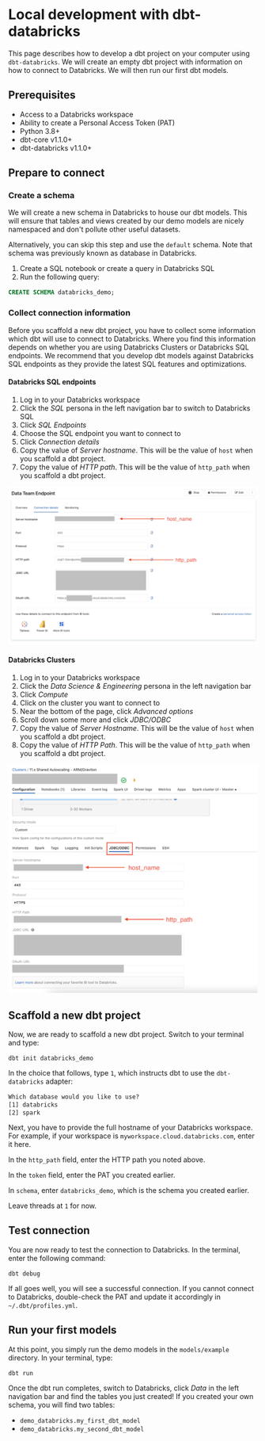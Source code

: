# Local development with dbt-databricks
This page describes how to develop a dbt project on your computer using `dbt-databricks`. We will create an empty dbt project with information on how to connect to Databricks. We will then run our first dbt models.

## Prerequisites
- Access to a Databricks workspace
- Ability to create a Personal Access Token (PAT)
- Python 3.8+
- dbt-core v1.1.0+
- dbt-databricks v1.1.0+

##  Prepare to connect
### Create a schema
We will create a new schema in Databricks to house our dbt models. This will ensure that tables and views created by our demo models are nicely namespaced and don't pollute other useful datasets.

Alternatively, you can skip this step and use the `default` schema. Note that schema was previously known as database in Databricks.

1. Create a SQL notebook or create a query in Databricks SQL
2. Run the following query:

```sql
CREATE SCHEMA databricks_demo;
```

### Collect connection information
Before you scaffold a new dbt project, you have to collect some information which dbt will use to connect to Databricks. Where you find this information depends on whether you are using Databricks Clusters or Databricks SQL endpoints. We recommend that you develop dbt models against Databricks SQL endpoints as they provide the latest SQL features and optimizations.

#### Databricks SQL endpoints
1. Log in to your Databricks workspace 
2. Click the _SQL_ persona in the left navigation bar to switch to Databricks SQL
3. Click _SQL Endpoints_
4. Choose the SQL endpoint you want to connect to
5. Click _Connection details_
6. Copy the value of _Server hostname_. This will be the value of `host` when you scaffold a dbt project.
7. Copy the value of _HTTP path_.  This will be the value of `http_path` when you scaffold a dbt project.

![image](/docs/img/sql-endpoint-connection-details.png "SQL endpoint connection details")

#### Databricks Clusters
1. Log in to your Databricks workspace 
2. Click the _Data Science & Engineering_ persona in the left navigation bar
3. Click _Compute_
4. Click on the cluster you want to connect to
5. Near the bottom of the page, click _Advanced options_
6. Scroll down some more and click _JDBC/ODBC_
7. Copy the value of _Server Hostname_. This will be the value of `host` when you scaffold a dbt project.
7. Copy the value of _HTTP Path_.  This will be the value of `http_path` when you scaffold a dbt project.

![image](/docs/img/cluster-connection-details.png "SQL endpoint connection details")

## Scaffold a new dbt project
Now, we are ready to scaffold a new dbt project. Switch to your terminal and type:

```nofmt
dbt init databricks_demo
```

In the choice that follows, type `1`, which instructs dbt to use the `dbt-databricks` adapter:

```nofmt
Which database would you like to use?
[1] databricks
[2] spark
```

Next, you have to provide the full hostname of your Databricks workspace. For example, if your workspace is `myworkspace.cloud.databricks.com`, enter it here.

In the `http_path` field, enter the HTTP path you noted above.

In the `token` field, enter the PAT you created earlier.

In `schema`, enter `databricks_demo`, which is the schema you created earlier.

Leave threads at `1` for now.

## Test connection
You are now ready to test the connection to Databricks. In the terminal, enter the following command:

```nofmt
dbt debug
```

If all goes well, you will see a successful connection. If you cannot connect to Databricks, double-check the PAT and update it accordingly in `~/.dbt/profiles.yml`.

## Run your first models
At this point, you simply run the demo models in the `models/example` directory. In your terminal, type:

```nofmt
dbt run
```

Once the dbt run completes, switch to Databricks, click _Data_ in the left navigation bar and find the tables you just created! If you created your own schema, you will find two tables:

- `demo_databricks.my_first_dbt_model`
- `demo_databricks.my_second_dbt_model`
